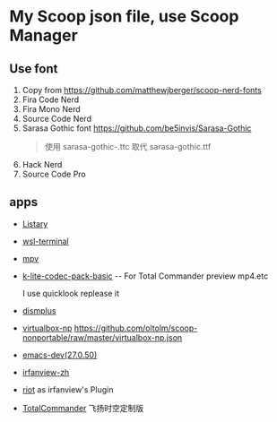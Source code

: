 # My Scoop json file, use Scoop Manager

## Use font

1. Copy from <https://github.com/matthewjberger/scoop-nerd-fonts>
2. Fira Code Nerd
3. Fira Mono Nerd
4. Source Code Nerd
5. Sarasa Gothic font <https://github.com/be5invis/Sarasa-Gothic>
    > 使用 sarasa-gothic-.ttc 取代 sarasa-gothic.ttf
6. Hack Nerd
7. Source Code Pro

## apps

- [Listary](https://www.listary.com)
- [wsl-terminal](https://goreliu.github.io/wsl-terminal/)
- [mpv](https://mpv.io/)
- [k-lite-codec-pack-basic](http://www.codecguide.com/) -- For Total Commander preview mp4.etc

    I use quicklook replease it
- [dismplus](https://www.chuyu.me/zh-Hans/index.html)
- [virtualbox-np](https://www.virtualbox.org/)
    <https://github.com/oltolm/scoop-nonportable/raw/master/virtualbox-np.json>
- [emacs-dev(27.0.50)](https://alpha.gnu.org/gnu/emacs/pretest/windows/emacs-27/)
- [irfanview-zh](https://www.irfanview.com/)
- [riot](http://luci.criosweb.ro/riot/)
    as irfanview's Plugin
- [TotalCommander](http://www.ghisler.com/)
  飞扬时空定制版